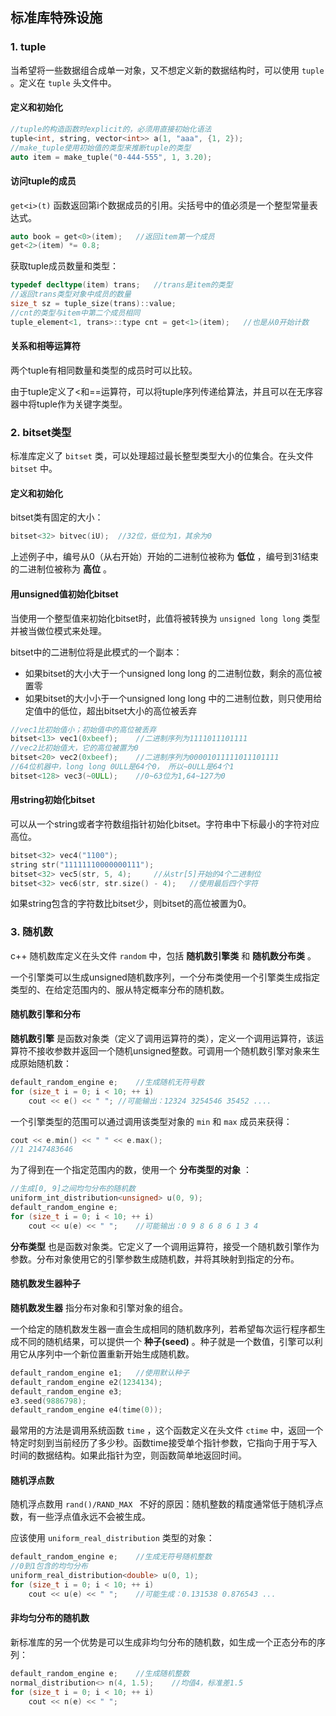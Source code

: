 ## 标准库特殊设施

### 1. tuple

当希望将一些数据组合成单一对象，又不想定义新的数据结构时，可以使用 `tuple` 。定义在 `tuple` 头文件中。

#### 定义和初始化

```c++
//tuple的构造函数时explicit的，必须用直接初始化语法
tuple<int, string, vector<int>> a(1, "aaa", {1, 2});
//make_tuple使用初始值的类型来推断tuple的类型
auto item = make_tuple("0-444-555", 1, 3.20);
```

#### 访问tuple的成员

`get<i>(t)` 函数返回第i个数据成员的引用。尖括号中的值必须是一个整型常量表达式。

```c++
auto book = get<0>(item);	//返回item第一个成员
get<2>(item) *= 0.8;		
```

获取tuple成员数量和类型：

```c++
typedef decltype(item) trans;	//trans是item的类型
//返回trans类型对象中成员的数量
size_t sz = tuple_size(trans)::value;	
//cnt的类型与item中第二个成员相同
tuple_element<1, trans>::type cnt = get<1>(item);	//也是从0开始计数
```

#### 关系和相等运算符

两个tuple有相同数量和类型的成员时可以比较。

由于tuple定义了<和==运算符，可以将tuple序列传递给算法，并且可以在无序容器中将tuple作为关键字类型。

### 2. bitset类型

标准库定义了 `bitset` 类，可以处理超过最长整型类型大小的位集合。在头文件 `bitset` 中。

#### 定义和初始化

bitset类有固定的大小：

```c++
bitset<32> bitvec(iU);	//32位，低位为1，其余为0
```

上述例子中，编号从0（从右开始）开始的二进制位被称为 **低位** ，编号到31结束的二进制位被称为 **高位** 。

#### 用unsigned值初始化bitset

当使用一个整型值来初始化bitset时，此值将被转换为 `unsigned long long` 类型并被当做位模式来处理。

bitset中的二进制位将是此模式的一个副本：

- 如果bitset的大小大于一个unsigned long long 的二进制位数，剩余的高位被置零
- 如果bitset的大小小于一个unsigned long long 中的二进制位数，则只使用给定值中的低位，超出bitset大小的高位被丢弃

```c++
//vec1比初始值小；初始值中的高位被丢弃
bitset<13> vec1(0xbeef);	//二进制序列为1111011101111
//vec2比初始值大，它的高位被置为0
bitset<20> vec2(0xbeef);	//二进制序列为00001011111011101111
//64位机器中，long long 0ULL是64个0， 所以~0ULL是64个1
bitset<128> vec3(~0ULL);	//0~63位为1,64~127为0
```

#### 用string初始化bitset

可以从一个string或者字符数组指针初始化bitset。字符串中下标最小的字符对应高位。

```c++
bitset<32> vec4("1100");
string str("11111110000000111");
bitset<32> vec5(str, 5, 4);		//从str[5]开始的4个二进制位
bitset<32> vec6(str, str.size() - 4);	//使用最后四个字符
```

如果string包含的字符数比bitset少，则bitset的高位被置为0。

### 3. 随机数

c++ 随机数库定义在头文件 `random` 中，包括 **随机数引擎类** 和 **随机数分布类** 。

一个引擎类可以生成unsigned随机数序列，一个分布类使用一个引擎类生成指定类型的、在给定范围内的、服从特定概率分布的随机数。

#### 随机数引擎和分布

**随机数引擎** 是函数对象类（定义了调用运算符的类），定义一个调用运算符，该运算符不接收参数并返回一个随机unsigned整数。可调用一个随机数引擎对象来生成原始随机数：

```c++
default_random_engine e;	//生成随机无符号数
for (size_t i = 0; i < 10; ++ i)
    cout << e() << " ";	//可能输出：12324 3254546 35452 ....
```

一个引擎类型的范围可以通过调用该类型对象的 `min` 和 `max` 成员来获得：

```c++
cout << e.min() << " " << e.max();
//1 2147483646
```

为了得到在一个指定范围内的数，使用一个 **分布类型的对象** ：

```c++
//生成[0, 9]之间均匀分布的随机数
uniform_int_distribution<unsigned> u(0, 9);
default_random_engine e;
for (size_t i = 0; i < 10; ++ i)
    cout << u(e) << " ";	//可能输出：0 9 8 6 8 6 1 3 4
```

**分布类型** 也是函数对象类。它定义了一个调用运算符，接受一个随机数引擎作为参数。分布对象使用它的引擎参数生成随机数，并将其映射到指定的分布。

#### 随机数发生器种子

**随机数发生器** 指分布对象和引擎对象的组合。

一个给定的随机数发生器一直会生成相同的随机数序列，若希望每次运行程序都生成不同的随机结果，可以提供一个 **种子(seed)** 。种子就是一个数值，引擎可以利用它从序列中一个新位置重新开始生成随机数。

```c++
default_random_engine e1;	//使用默认种子
default_random_engine e2(1234134);
default_random_engine e3;
e3.seed(9886798);	
default_random_engine e4(time(0));
```

最常用的方法是调用系统函数 `time` ，这个函数定义在头文件 `ctime` 中，返回一个特定时刻到当前经历了多少秒。函数time接受单个指针参数，它指向于用于写入时间的数据结构。如果此指针为空，则函数简单地返回时间。

#### 随机浮点数

随机浮点数用 `rand()/RAND_MAX ` 不好的原因：随机整数的精度通常低于随机浮点数，有一些浮点值永远不会被生成。

应该使用 `uniform_real_distribution` 类型的对象：

```c++
default_random_engine e;	//生成无符号随机整数
//0到1包含的均匀分布
uniform_real_distribution<double> u(0, 1);
for (size_t i = 0; i < 10; ++ i)
    cout << u(e) << " ";	//可能生成：0.131538 0.876543 ...
```

#### 非均匀分布的随机数

新标准库的另一个优势是可以生成非均匀分布的随机数，如生成一个正态分布的序列：

```c++
default_random_engine e;	//生成随机整数
normal_distribution<> n(4, 1.5);	//均值4，标准差1.5
for (size_t i = 0; i < 10; ++ i)
    cout << n(e) << " ";
```



 



